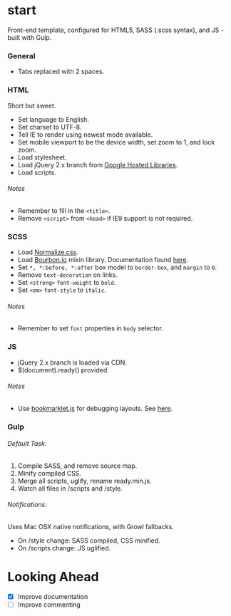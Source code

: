 # start

Front-end template, configured for HTML5, SASS (.scss syntax), and JS - built with Gulp.

### General

* Tabs replaced with 2 spaces.

### HTML

Short but sweet.

* Set language to English.
* Set charset to UTF-8.
* Tell IE to render using newest mode available.
* Set mobile viewport to be the device width, set zoom to 1, and lock zoom.
* Load stylesheet.
* Load jQuery 2.x branch from [Google Hosted Libraries](https://developers.google.com/speed/libraries/devguide#jquery).
* Load scripts.

###### Notes

* Remember to fill in the `<title>`.
* Remove `<script>` from `<head>` if IE9 support is not required.

### SCSS

* Load [Normalize.css](https://github.com/necolas/normalize.css/).
* Load [Bourbon.io](http://bourbon.io/) mixin library. Documentation found [here](http://bourbon.io/docs/).
* Set `*, *:before, *:after` box model to `border-box`, and `margin` to `0`.
* Remove `text-decoration` on links.
* Set `<strong>` `font-weight` to `bold`.
* Set `<em>` `font-style` to `italic`.

###### Notes

* Remember to set `font` properties in `body` selector.

### JS

* jQuery 2.x branch is loaded via CDN.
* $(document).ready() provided.

###### Notes

* Use [bookmarklet.js](https://github.com/callmecavs/start/blob/master/scripts/bookmarklet.js) for debugging layouts. See [here](https://gist.github.com/addyosmani/fd3999ea7fce242756b1).

### Gulp

###### Default Task:

1. Compile SASS, and remove source map.
2. Minify compiled CSS.
3. Merge all scripts, uglify, rename ready.min.js.
4. Watch all files in /scripts and /style.

###### Notifications:

Uses Mac OSX native notifications, with Growl fallbacks.

* On /style change: SASS compiled, CSS minified.
* On /scripts change: JS uglified.

# Looking Ahead

- [x] Improve documentation
- [ ] Improve commenting
